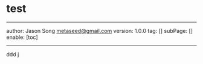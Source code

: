 # test
---
author: Jason Song <metaseed@gmail.com>
version: 1.0.0
tag: []
subPage: []
enable: [toc]


---

ddd j